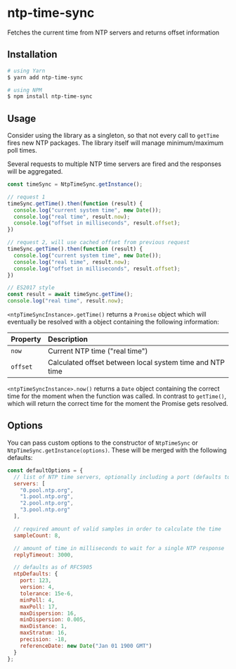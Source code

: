 # ntp-time-sync
Fetches the current time from NTP servers and returns offset information

## Installation
```bash
# using Yarn
$ yarn add ntp-time-sync

# using NPM
$ npm install ntp-time-sync
```

## Usage
Consider using the library as a singleton, so that not every call to `getTime` fires new NTP packages.
The library itself will manage minimum/maximum poll times.

Several requests to multiple NTP time servers are fired and the responses will be aggregated.

```js
const timeSync = NtpTimeSync.getInstance();

// request 1
timeSync.getTime().then(function (result) {
  console.log("current system time", new Date());
  console.log("real time", result.now);
  console.log("offset in milliseconds", result.offset);
})

// request 2, will use cached offset from previous request
timeSync.getTime().then(function (result) {
  console.log("current system time", new Date());
  console.log("real time", result.now);
  console.log("offset in milliseconds", result.offset);
})

// ES2017 style
const result = await timeSync.getTime();
console.log("real time", result.now);
```

`<ntpTimeSyncInstance>.getTime()` returns a `Promise` object which will eventually be resolved with a object containing the following information:

| Property | Description |
| :--- | :--- |
| `now` | Current NTP time ("real time") |
| `offset` | Calculated offset between local system time and NTP time |
 
`<ntpTimeSyncInstance>.now()` returns a `Date` object containing the correct time for the moment when the function was called.
In contrast to `getTime()`, which will return the correct time for the moment the Promise gets resolved. 

## Options
You can pass custom options to the constructor of `NtpTimeSync` or `NtpTimeSync.getInstance(options)`.
These will be merged with the following defaults:

```js
const defaultOptions = {
  // list of NTP time servers, optionally including a port (defaults to 123)
  servers: [
    "0.pool.ntp.org",
    "1.pool.ntp.org",
    "2.pool.ntp.org",
    "3.pool.ntp.org"
  ],

  // required amount of valid samples in order to calculate the time
  sampleCount: 8,

  // amount of time in milliseconds to wait for a single NTP response
  replyTimeout: 3000,

  // defaults as of RFC5905
  ntpDefaults: {
    port: 123,
    version: 4,
    tolerance: 15e-6,
    minPoll: 4,
    maxPoll: 17,
    maxDispersion: 16,
    minDispersion: 0.005,
    maxDistance: 1,
    maxStratum: 16,
    precision: -18,
    referenceDate: new Date("Jan 01 1900 GMT")
  }
};
```